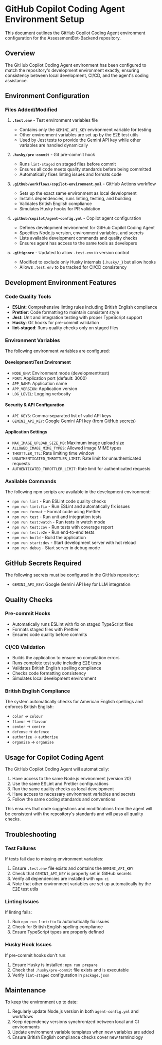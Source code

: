 # GitHub Copilot Coding Agent Environment Setup

This document outlines the GitHub Copilot Coding Agent environment configuration for the AssessmentBot-Backend repository.

## Overview

The GitHub Copilot Coding Agent environment has been configured to match the repository's development environment exactly, ensuring consistency between local development, CI/CD, and the agent's coding assistance.

## Environment Configuration

### Files Added/Modified

1. **`.test.env`** - Test environment variables file
   - Contains only the `GEMINI_API_KEY` environment variable for testing
   - Other environment variables are set up by the E2E test utils
   - Used by Jest tests to provide the Gemini API key while other variables are handled dynamically

2. **`.husky/pre-commit`** - Git pre-commit hook
   - Runs `lint-staged` on staged files before commit
   - Ensures all code meets quality standards before being committed
   - Automatically fixes linting issues and formats code

3. **`.github/workflows/copilot-environment.yml`** - GitHub Actions workflow
   - Sets up the exact same environment as local development
   - Installs dependencies, runs linting, testing, and building
   - Validates British English compliance
   - Simulates Husky hooks for PR validation

4. **`.github/copilot/agent-config.yml`** - Copilot agent configuration
   - Defines development environment for GitHub Copilot Coding Agent
   - Specifies Node.js version, environment variables, and secrets
   - Lists available development commands and quality checks
   - Ensures agent has access to the same tools as developers

5. **`.gitignore`** - Updated to allow `.test.env` in version control
   - Modified to exclude only Husky internals (`.husky/_`) but allow hooks
   - Allows `.test.env` to be tracked for CI/CD consistency

## Development Environment Features

### Code Quality Tools

- **ESLint**: Comprehensive linting rules including British English compliance
- **Prettier**: Code formatting to maintain consistent style
- **Jest**: Unit and integration testing with proper TypeScript support
- **Husky**: Git hooks for pre-commit validation
- **lint-staged**: Runs quality checks only on staged files

### Environment Variables

The following environment variables are configured:

#### Development/Test Environment

- `NODE_ENV`: Environment mode (development/test)
- `PORT`: Application port (default: 3000)
- `APP_NAME`: Application name
- `APP_VERSION`: Application version
- `LOG_LEVEL`: Logging verbosity

#### Security & API Configuration

- `API_KEYS`: Comma-separated list of valid API keys
- `GEMINI_API_KEY`: Google Gemini API key (from GitHub secrets)

#### Application Settings

- `MAX_IMAGE_UPLOAD_SIZE_MB`: Maximum image upload size
- `ALLOWED_IMAGE_MIME_TYPES`: Allowed image MIME types
- `THROTTLER_TTL`: Rate limiting time window
- `UNAUTHENTICATED_THROTTLER_LIMIT`: Rate limit for unauthenticated requests
- `AUTHENTICATED_THROTTLER_LIMIT`: Rate limit for authenticated requests

### Available Commands

The following npm scripts are available in the development environment:

- `npm run lint` - Run ESLint code quality checks
- `npm run lint:fix` - Run ESLint and automatically fix issues
- `npm run format` - Format code using Prettier
- `npm run test` - Run unit and integration tests
- `npm run test:watch` - Run tests in watch mode
- `npm run test:cov` - Run tests with coverage report
- `npm run test:e2e` - Run end-to-end tests
- `npm run build` - Build the application
- `npm run start:dev` - Start development server with hot reload
- `npm run debug` - Start server in debug mode

## GitHub Secrets Required

The following secrets must be configured in the GitHub repository:

- `GEMINI_API_KEY`: Google Gemini API key for LLM integration

## Quality Checks

### Pre-commit Hooks

- Automatically runs ESLint with fix on staged TypeScript files
- Formats staged files with Prettier
- Ensures code quality before commits

### CI/CD Validation

- Builds the application to ensure no compilation errors
- Runs complete test suite including E2E tests
- Validates British English spelling compliance
- Checks code formatting consistency
- Simulates local development environment

### British English Compliance

The system automatically checks for American English spellings and enforces British English:

- `color` → `colour`
- `flavor` → `flavour`
- `center` → `centre`
- `defense` → `defence`
- `authorize` → `authorise`
- `organize` → `organise`

## Usage for Copilot Coding Agent

The GitHub Copilot Coding Agent will automatically:

1. Have access to the same Node.js environment (version 20)
2. Use the same ESLint and Prettier configurations
3. Run the same quality checks as local development
4. Have access to necessary environment variables and secrets
5. Follow the same coding standards and conventions

This ensures that code suggestions and modifications from the agent will be consistent with the repository's standards and will pass all quality checks.

## Troubleshooting

### Test Failures

If tests fail due to missing environment variables:

1. Ensure `.test.env` file exists and contains the `GEMINI_API_KEY`
2. Check that `GEMINI_API_KEY` is properly set in GitHub secrets
3. Verify all dependencies are installed with `npm ci`
4. Note that other environment variables are set up automatically by the E2E test utils

### Linting Issues

If linting fails:

1. Run `npm run lint:fix` to automatically fix issues
2. Check for British English spelling compliance
3. Ensure TypeScript types are properly defined

### Husky Hook Issues

If pre-commit hooks don't run:

1. Ensure Husky is installed: `npm run prepare`
2. Check that `.husky/pre-commit` file exists and is executable
3. Verify `lint-staged` configuration in `package.json`

## Maintenance

To keep the environment up to date:

1. Regularly update Node.js version in both `agent-config.yml` and workflows
2. Keep dependency versions synchronized between local and CI environments
3. Update environment variable templates when new variables are added
4. Ensure British English compliance checks cover new terminology
